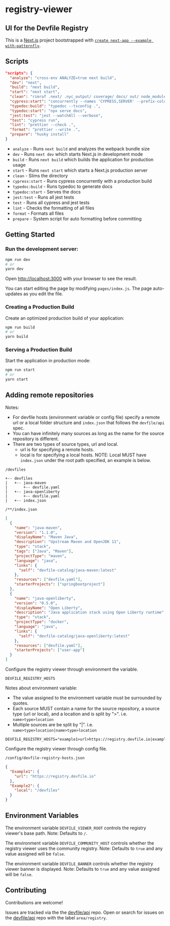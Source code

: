 # registry-viewer

## UI for the Devfile Registry

This is a [Next.js](https://nextjs.org/) project bootstrapped with [`create next-app --example with-patternfly`](https://github.com/vercel/next.js/tree/canary/examples/with-patternfly).

## Scripts

```json
"scripts": {
  "analyze": "cross-env ANALYZE=true next build",
  "dev": "next",
  "build": "next build",
  "start": "next start",
  "clean": "rimraf .next/ .nyc_output/ coverage/ docs/ out/ node_modules/",
  "cypress:start": "concurrently --names 'CYPRESS,SERVER' --prefix-colors 'yellow,blue' \"yarn cypress open\" \"yarn build && yarn start\"",
  "typedoc:build": "typedoc --tsconfig .",
  "typedoc:start": "npx serve docs",
  "jest:test": "jest --watchAll --verbose",
  "test": "cypress run",
  "lint": "prettier --check .",
  "format": "prettier --write .",
  "prepare": "husky install"
}
```

- `analyze` - Runs `next build` and analyzes the webpack bundle size
- `dev` - Runs `next dev` which starts Next.js in development mode
- `build` - Runs `next build` which builds the application for production usage
- `start` - Runs `next start` which starts a Next.js production server
- `clean` - Slims the directory
- `cypress:start` - Runs cypress concurrently with a production build
- `typedoc:build` - Runs typedoc to generate docs
- `typedoc:start` - Serves the docs
- `jest:test` - Runs all jest tests
- `test` - Runs all cypress and jest tests
- `lint` - Checks the formatting of all files
- `format` - Formats all files
- `prepare` - System script for auto formatting before committing

## Getting Started

### Run the development server:

```bash
npm run dev
# or
yarn dev
```

Open [http://localhost:3000](http://localhost:3000) with your browser to see the result.

You can start editing the page by modifying `pages/index.js`. The page auto-updates as you edit the file.

### Creating a Production Build

Create an optimized production build of your application:

```bash
npm run build
# or
yarn build
```

### Serving a Production Build

Start the application in production mode:

```bash
npm run start
# or
yarn start
```

## Adding remote repositories

Notes:

- For devfile hosts (environment variable or config file) specify a remote url or a local folder structure and `index.json` that follows the `devfile/api` spec.
- You can have infinitely many sources as long as the name for the source repository is different.
- There are two types of source types, url and local.
  - url is for specifying a remote hosts.
  - local is for specifying a local hosts. NOTE: Local MUST have `index.json` under the root path specified, an example is below.

`/devfiles`

```
+-- devfiles
|   +-- java-maven
|       +-- devfile.yaml
|   +-- java-openliberty
|       +-- devfile.yaml
|   +-- index.json
```

`/**/index.json`

```json
[
  {
    "name": "java-maven",
    "version": "1.1.0",
    "displayName": "Maven Java",
    "description": "Upstream Maven and OpenJDK 11",
    "type": "stack",
    "tags": ["Java", "Maven"],
    "projectType": "maven",
    "language": "java",
    "links": {
      "self": "devfile-catalog/java-maven:latest"
    },
    "resources": ["devfile.yaml"],
    "starterProjects": ["springbootproject"]
  },
  {
    "name": "java-openliberty",
    "version": "0.5.0",
    "displayName": "Open Liberty",
    "description": "Java application stack using Open Liberty runtime",
    "type": "stack",
    "projectType": "docker",
    "language": "java",
    "links": {
      "self": "devfile-catalog/java-openliberty:latest"
    },
    "resources": ["devfile.yaml"],
    "starterProjects": ["user-app"]
  }
]
```

Configure the registry viewer through environment the variable.

`DEVFILE_REGISTRY_HOSTS`

Notes about environment variable:

- The value assigned to the environment variable must be surrounded by quotes.
- Each source MUST contain a name for the source repository, a source type (url or local), and a location and is split by ">". i.e. `name>type>location`
- Multiple sources are be split by "|". i.e. `name>type>location|name>type>location`

```
DEVFILE_REGISTRY_HOSTS="example1>url>https://registry.devfile.io|example2>local>/devfiles"
```

Configure the registry viewer through config file.

`/config/devfile-registry-hosts.json`

```json
{
  "Example1": {
    "url": "https://registry.devfile.io"
  },
  "Example2": {
    "local": "/devfiles"
  }
}
```

## Environment Variables

The environment variable `DEVFILE_VIEWER_ROOT` controls the registry viewer's base path. Note: Defaults to `/`.

The environment variable `DEVFILE_COMMUNITY_HOST` controls whether the registry viewer uses the community registry. Note: Defaults to `true` and any value assigned will be `false`.

The environment variable `DEVFILE_BANNER` controls whether the registry viewer banner is displayed. Note: Defaults to `true` and any value assigned will be `false`.

## Contributing

Contributions are welcome!

Issues are tracked via the the [devfile/api](https://github.com/devfile/api) repo. Open or search for issues on the [devfile/api](https://github.com/devfile/api) repo with the label `area/registry`.

